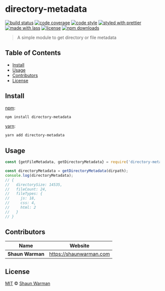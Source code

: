 # directory-metadata

[![build status](https://img.shields.io/travis/shaunwarman/directory-metadata.svg)](https://travis-ci.com/shaunwarman/directory-metadata)
[![code coverage](https://img.shields.io/codecov/c/github/shaunwarman/directory-metadata.svg)](https://codecov.io/gh/shaunwarman/directory-metadata)
[![code style](https://img.shields.io/badge/code_style-XO-5ed9c7.svg)](https://github.com/sindresorhus/xo)
[![styled with prettier](https://img.shields.io/badge/styled_with-prettier-ff69b4.svg)](https://github.com/prettier/prettier)
[![made with lass](https://img.shields.io/badge/made_with-lass-95CC28.svg)](https://lass.js.org)
[![license](https://img.shields.io/github/license/shaunwarman/directory-metadata.svg)](LICENSE)
[![npm downloads](https://img.shields.io/npm/dt/directory-metadata.svg)](https://npm.im/directory-metadata)

> A simple module to get directory or file metadata

## Table of Contents
* [Install](#install)
* [Usage](#usage)
* [Contributors](#contributors)
* [License](#license)

## Install

[npm][]:

```sh
npm install directory-metadata
```

[yarn][]:

```sh
yarn add directory-metadata
```


## Usage

```js
const {getFileMetadata, getDirectoryMetadata} = require('directory-metadata');

const directoryMetadata = getDirectoryMetadata(dirpath);
console.log(directoryMetadata);
// {
//   directorySize: 14535,
//   fileCount: 24,
//   fileTypes: {
//     js: 18,
//     css: 4,
//     html: 2
//   }
// }
```


## Contributors
| Name             | Website                   |
| ---------------- | ------------------------- |
| **Shaun Warman** | <https://shaunwarman.com> |

## License
[MIT](LICENSE) © [Shaun Warman](https://shaunwarman.com)

##

[npm]: https://www.npmjs.com/

[yarn]: https://yarnpkg.com/
